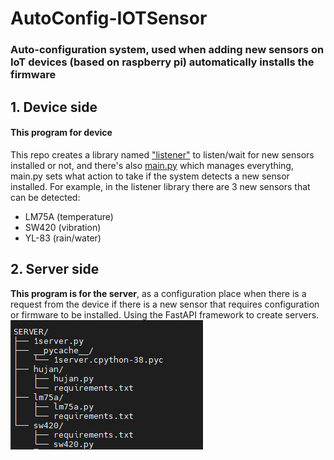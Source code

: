 # AutoConfig-IOTSensor
### Auto-configuration system, used when adding new sensors on IoT devices (based on raspberry pi) automatically installs the firmware
## 1. Device side
#### **This program for device**
This repo creates a library named ["listener"](https://github.com/syahrul419/AutoConfig-IOTSensor/tree/master/Device-side/) to listen/wait for new sensors installed or not,
and there's also [main.py](https://github.com/syahrul419/AutoConfig-IOTSensor/tree/master/Device-side/) which manages everything, main.py sets what action to take if the system detects a new sensor installed. 
For example, in the listener library there are 3 new sensors that can be detected:
* LM75A (temperature)
* SW420 (vibration)
* YL-83 (rain/water)
## 2. Server side
**This program is for the server**, as a configuration place when there is a request from the device if there is a new sensor that requires configuration or firmware to be installed. Using the FastAPI framework to create servers.
![server directory structure](assets/tree_server.png)